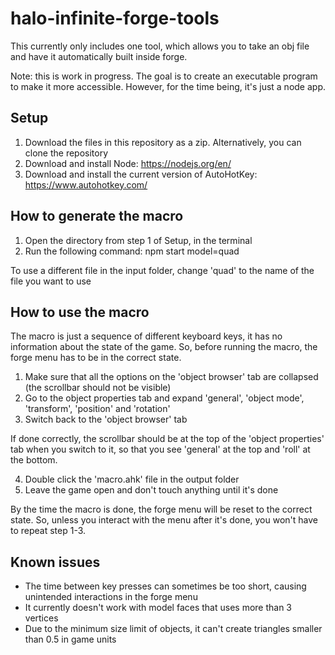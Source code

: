 # halo-infinite-forge-tools

This currently only includes one tool, which allows you to take an obj file and have it automatically built inside forge.

Note: this is work in progress. The goal is to create an executable program to make it more accessible. However, for the time being, it's just a node app.

## Setup
1. Download the files in this repository as a zip. Alternatively, you can clone the repository
2. Download and install Node: https://nodejs.org/en/
3. Download and install the current version of AutoHotKey: https://www.autohotkey.com/

## How to generate the macro
1. Open the directory from step 1 of Setup, in the terminal
2. Run the following command: npm start model=quad

To use a different file in the input folder, change 'quad' to the name of the file you want to use

## How to use the macro
The macro is just a sequence of different keyboard keys, it has no information about the state of the game. So, before running the macro, the forge menu has to be in the correct state.

1. Make sure that all the options on the 'object browser' tab are collapsed (the scrollbar should not be visible)
2. Go to the object properties tab and expand 'general', 'object mode', 'transform', 'position' and 'rotation'
3. Switch back to the 'object browser' tab

If done correctly, the scrollbar should be at the top of the 'object properties' tab when you switch to it, so that you see 'general' at the top and 'roll' at the bottom.

4. Double click the 'macro.ahk' file in the output folder
5. Leave the game open and don't touch anything until it's done

By the time the macro is done, the forge menu will be reset to the correct state. So, unless you interact with the menu after it's done, you won't have to repeat step 1-3.

## Known issues
* The time between key presses can sometimes be too short, causing unintended interactions in the forge menu
* It currently doesn't work with model faces that uses more than 3 vertices
* Due to the minimum size limit of objects, it can't create triangles smaller than 0.5 in game units